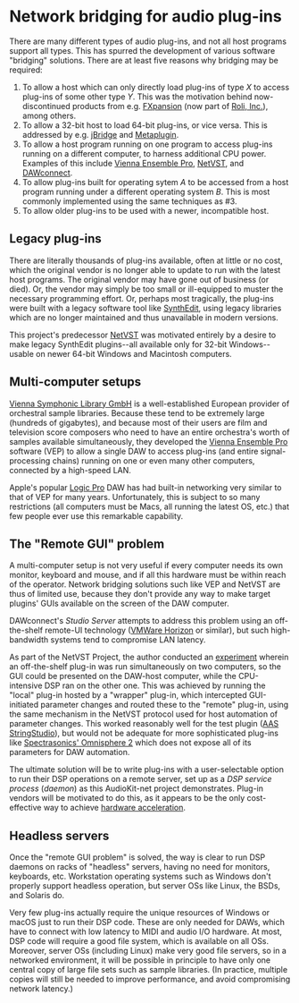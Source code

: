 # Network bridging for audio plug-ins
There are many different types of audio plug-ins, and not all host programs support all types. This has spurred the development of various software "bridging" solutions. There are at least five reasons why bridging may be required:
1. To allow a host which can only directly load plug-ins of type *X* to access plug-ins of some other type *Y*. This was the motivation behind now-discontinued products from e.g. [FXpansion](https://www.fxpansion.com/) (now part of [Roli, Inc.](https://roli.com/)), among others.
2. To allow a 32-bit host to load 64-bit plug-ins, or vice versa. This is addressed by e.g. [jBridge](https://jstuff.wordpress.com/) and [Metaplugin](https://ddmf.eu/metaplugin-chainer-vst-au-rtas-aax-wrapper/).
3. To allow a host program running on one program to access plug-ins running on a different computer, to harness additional CPU power. Examples of this include [Vienna Ensemble Pro](https://www.vsl.co.at/en/Vienna_Software_Package/Vienna_Ensemble_PRO), [NetVST](http://netvst.org/wiki), and [DAWconnect](https://www.dawconnect.com/).
4. To allow plug-ins built for operating sytem *A* to be accessed from a host program running under a different operating system *B*. This is most commonly implemented using the same techniques as #3.
5. To allow older plug-ins to be used with a newer, incompatible host.

## Legacy plug-ins
There are literally thousands of plug-ins available, often at little or no cost, which the original vendor is no longer able to update to run with the latest host programs. The original vendor may have gone out of business (or died). Or, the vendor may simply be too small or ill-equipped to muster the necessary programming effort. Or, perhaps most tragically, the plug-ins were built with a legacy software tool like [SynthEdit](http://www.synthedit.com/), using legacy libraries which are no longer maintained and thus unavailable in modern versions.

This project's predecessor [NetVST](http://netvst.org/wiki) was motivated entirely by a desire to make legacy SynthEdit plugins--all available only for 32-bit Windows--usable on newer 64-bit Windows and Macintosh computers.

## Multi-computer setups
[Vienna Symphonic Library GmbH](https://www.vsl.co.at/en) is a well-established European provider of orchestral sample libraries. Because these tend to be extremely large (hundreds of gigabytes), and because most of their users are film and television score composers who need to have an entire orchestra's worth of samples available simultaneously, they developed the [Vienna Ensemble Pro](https://www.vsl.co.at/en/Vienna_Software_Package/Vienna_Ensemble_PRO) software (VEP) to allow a single DAW to access plug-ins (and entire signal-processing chains) running on one or even many other computers, connected by a high-speed LAN.

Apple's popular [Logic Pro](https://en.wikipedia.org/wiki/Logic_Pro) DAW has had built-in networking very similar to that of VEP for many years. Unfortunately, this is subject to so many restrictions (all computers must be Macs, all running the latest OS, etc.) that few people ever use this remarkable capability.

## The "Remote GUI" problem
A multi-computer setup is not very useful if every computer needs its own monitor, keyboard and mouse, and if all this hardware must be within reach of the operator. Network bridging solutions such like VEP and NetVST are thus of limited use, because they don't provide any way to make target plugins' GUIs available on the screen of the DAW computer.

DAWconnect's *Studio Server* attempts to address this problem using an off-the-shelf remote-UI technology ([VMWare Horizon](https://www.vmware.com/ca/products/horizon.html) or similar), but such high-bandwidth systems tend to compromise LAN latency.

As part of the NetVST Project, the author conducted an [experiment](https://www.youtube.com/watch?v=AuBSN4kmIyI&t=5s) wherein an off-the-shelf plug-in was run simultaneously on two computers, so the GUI could be presented on the DAW-host computer, while the CPU-intensive DSP ran on the other one. This was achieved by running the "local" plug-in hosted by a "wrapper" plug-in, which intercepted GUI-initiated parameter changes and routed these to the "remote" plug-in, using the same mechanism in the NetVST protocol used for host automation of parameter changes. This worked reasonably well for the test plugin ([AAS StringStudio](https://www.applied-acoustics.com/string-studio-vs-2/)), but would not be adequate for more sophisticated plug-ins like [Spectrasonics' Omnisphere 2](https://www.spectrasonics.net/products/omnisphere/) which does not expose all of its parameters for DAW automation.

The ultimate solution will be to write plug-ins with a user-selectable option to run their DSP operations on a remote server, set up as a *DSP service process* (*daemon*) as this AudioKit-net project demonstrates. Plug-in vendors will be motivated to do this, as it appears to be the only cost-effective way to achieve [hardware acceleration](hardware-accelerators.md).

## Headless servers
Once the "remote GUI problem" is solved, the way is clear to run DSP daemons on racks of "headless" servers, having no need for monitors, keyboards, etc. Workstation operating systems such as Windows don't properly support headless operation, but server OSs like Linux, the BSDs, and Solaris do.

Very few plug-ins actually require the unique resources of Windows or macOS just to run their DSP code. These are only needed for DAWs, which have to connect with low latency to MIDI and audio I/O hardware. At most, DSP code will require a good file system, which is available on all OSs. Moreover, server OSs (including Linux) make very good file servers, so in a networked environment, it will be possible in principle to have only one central copy of large file sets such as sample libraries. (In practice, multiple copies will still be needed to improve performance, and avoid compromising network latency.)
